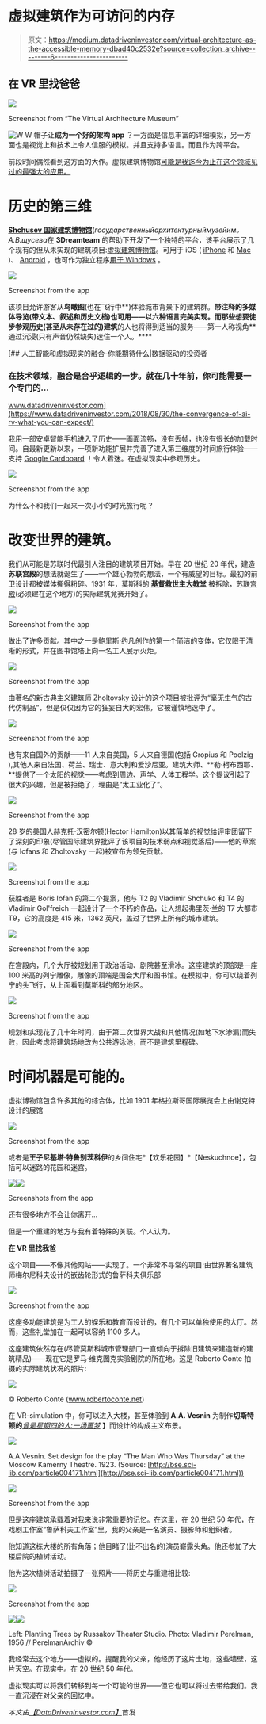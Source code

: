 # 虚拟建筑作为可访问的内存

> 原文：<https://medium.datadriveninvestor.com/virtual-architecture-as-the-accessible-memory-dbad40c2532e?source=collection_archive---------6----------------------->

## 在 VR 里找爸爸

![](img/dcaa8f794e024266c1153338bd2f90ad.png)

Screenshot from “The Virtual Architecture Museum”

![W](img/14f53878e9d27262eabb926d0ffdf21d.png)  W 帽子让**成为一个好的架构 app** ？一方面是信息丰富的详细模拟，另一方面也是视觉上和技术上令人信服的模拟。并且支持多语言。而且作为跨平台。

前段时间偶然看到这方面的大作。虚拟建筑博物馆[可能是我迄今为止在这个领域见过的最强大的应用。](http://vma.muar.ru/en/palace-of-the-soviets)

# 历史的第三维

[**Shchusev 国家建筑博物馆**](http://vma.muar.ru/en)(*государственныйархитектурныймузейим。А.В.щусева*在 **3Dreamteam** 的帮助下开发了一个独特的平台，该平台展示了几个现有的但从未实现的建筑项目:[虚拟建筑博物馆](http://vma.muar.ru/en/palace-of-the-soviets)。可用于 iOS ( [iPhone](https://itunes.apple.com/app/apple-store/id978672309?pt=117723770&ct=vmavizerracom&mt=8) 和 [Mac](https://itunes.apple.com/us/app/virtual-architecture-museum/id1033476231?l=ru&ls=1&mt=12) )、 [Android](https://play.google.com/store/apps/details?id=com.vizerra.muar&referrer=utm_source%3Dvmavizerracom%26utm_medium%3Dreferral%26utm_campaign%3Dvmavizerracom) ，也可作为独立程序[用于 Windows](http://vma.muar.ru/files/VirtualArchitectureMuseum.exe) 。

![](img/1b1d287e1d4e9eef13f44f604bb48f2d.png)

Screenshot from the app

该项目允许游客从**鸟瞰图**(也在飞行中**)体验城市背景下的建筑群。**带注释的多媒体导览(带文本、叙述和历史文档)**也可用——以六种语言完美实现。而那些想要徒步**参观历史(甚至从未存在过的)建筑**的人也将得到适当的服务——第一人称视角**通过沉浸(只有声音仍然缺失)迷住一个人。****

[](https://www.datadriveninvestor.com/2018/08/30/the-convergence-of-ai-rv-what-you-can-expect/) [## 人工智能和虚拟现实的融合-你能期待什么|数据驱动的投资者

### 在技术领域，融合是合乎逻辑的一步。就在几十年前，你可能需要一个专门的…

www.datadriveninvestor.com](https://www.datadriveninvestor.com/2018/08/30/the-convergence-of-ai-rv-what-you-can-expect/) 

我用一部安卓智能手机进入了历史——画面流畅，没有丢帧，也没有很长的加载时间。自最新更新以来，一项新功能扩展并完善了进入第三维度的时间旅行体验——支持 [Google Cardboard](https://vr.google.com/cardboard/) ！令人着迷。在虚拟现实中参观历史。

![](img/b0b02176ba5e0d23df09880cdf52a12f.png)

Screenshot from the app

为什么不和我们一起来一次小小的时光旅行呢？

# 改变世界的建筑。

我们从可能是苏联时代最引人注目的建筑项目开始。早在 20 世纪 20 年代，建造**苏联宫殿**的想法就诞生了——一个雄心勃勃的想法，一个有威望的目标。最初的前卫设计都被媒体撕得粉碎。1931 年，莫斯科的 [**基督救世主大教堂**](https://en.wikipedia.org/wiki/Cathedral_of_Christ_the_Saviour) 被拆除，苏联[宫殿](https://en.wikipedia.org/wiki/Palace_of_the_Soviets)(必须建在这个地方)的实际建筑竞赛开始了。

![](img/1297b313616e1a51f4c87002bf0ea1ce.png)

Screenshot from the app

做出了许多贡献。其中之一是鲍里斯·约凡创作的第一个简洁的变体，它仅限于清晰的形式，并在图书馆塔上向一名工人展示火炬。

![](img/5c22528126772626e2fa84f1e8408c00.png)

Screenshot from the app

由著名的新古典主义建筑师 Zholtovsky 设计的这个项目被批评为“毫无生气的古代仿制品”，但是仅仅因为它的狂妄自大的宏伟，它被谨慎地选中了。

![](img/600cd2c6e9a4df10adc53a5fe8b6a6ee.png)

Screenshot from the app

也有来自国外的贡献——11 人来自美国，5 人来自德国(包括 Gropius 和 Poelzig ),其他人来自法国、荷兰、瑞士、意大利和爱沙尼亚。建筑大师、**勒·柯布西耶、**提供了一个太阳的视觉——考虑到周边、声学、人体工程学。这个提议引起了很大的兴趣，但是被拒绝了，理由是“太工业化了”。

![](img/cf3ffadddf6d7b337dcdbea6972ef9b6.png)

Screenshot from the app

28 岁的美国人赫克托·汉密尔顿(Hector Hamilton)以其简单的视觉给评审团留下了深刻的印象(尽管国际建筑界批评了该项目的技术弱点和视觉落后)——他的草案(与 Iofans 和 Zholtovsky 一起)被宣布为领先贡献。

![](img/3a1e7b74b9b7651f17c16f52c6cdb0ed.png)

Screenshot from the app

获胜者是 Boris Iofan 的第二个提案，他与 T2 的 Vladimir Shchuko 和 T4 的 Vladimir Gol'freich 一起设计了一个不朽的作品，让人想起弗里茨·兰的 T7 大都市 T9，它的高度是 415 米，1362 英尺，盖过了世界上所有的城市建筑。

![](img/7dce12333955a0ec89667d6c3b1e4035.png)

Screenshot from the app

在宫殿内，几个大厅被规划用于政治活动、剧院甚至滑冰。这座建筑的顶部是一座 100 米高的列宁雕像，雕像的顶端是国会大厅和图书馆。在模拟中，你可以绕着列宁的头飞行，从上面看到莫斯科的部分地区。

![](img/f1aab2f29e987cf7e5d920ed64560b0a.png)

Screenshot from the app

规划和实现花了几十年时间，由于第二次世界大战和其他情况(如地下水渗漏)而失败，因此考虑将建筑场地改为公共游泳池，而不是建筑里程碑。

# 时间机器是可能的。

虚拟博物馆包含许多其他的综合体，比如 1901 年格拉斯哥国际展览会上由谢克特设计的展馆

![](img/6004c3c4c9aeec5edbacd4ef4481f108.png)

Screenshot from the app

或者是**王子尼基塔·特鲁别茨科伊**的乡间住宅*【欢乐花园】*【Neskuchnoe】，包括可以迷路的花园和迷宫。

![](img/a649596997106b423d1cd29ebdd82371.png)![](img/a5d22cce8fd94577519571ef2d36ca28.png)

Screenshots from the app

还有很多地方不会让你离开…

但是一个重建的地方与我有着特殊的关联。个人认为。

**在 VR 里找我爸**

这个项目——不像其他网站——实现了。一个非常不寻常的项目:由世界著名建筑师梅尔尼科夫设计的嵌齿轮形式的鲁萨科夫俱乐部

![](img/24c7b79d8ab73f283d3113894090323d.png)

Screenshot from the app

这座多功能建筑是为工人的娱乐和教育而设计的，有几个可以单独使用的大厅。然而，这些礼堂加在一起可以容纳 1100 多人。

这座建筑依然存在(尽管莫斯科城市管理部门一直倾向于拆除旧建筑来建造新的建筑精品)——现在它是罗马·维克图克实验剧院的所在地。这是 Roberto Conte 拍摄的实际建筑状况的照片:

![](img/b4911d7caee516743549633cf6e45f11.png)

© Roberto Conte (www.robertoconte.net)

在 VR-simulation 中，你可以进入大楼，甚至体验到 **A.A. Vesnin** 为制作**切斯特顿的**[*曾是星期四的人:一场噩梦*](https://en.wikipedia.org/wiki/The_Man_Who_Was_Thursday) 】而设计的构成主义布景。

![](img/4a8a3f85f915f27dfafe01b608b6d6e4.png)

A.A.Vesnin. Set design for the play “The Man Who Was Thursday” at the Moscow Kamerny Theatre. 1923\. (Source: [http://bse.sci-lib.com/particle004171.html](http://bse.sci-lib.com/particle004171.html))

![](img/586b085c399d021212c968b2971d50e4.png)

Screenshot from the app

但是这座建筑承载着对我来说非常重要的记忆。在这里，在 20 世纪 50 年代，在戏剧工作室“鲁萨科夫工作室”里，我的父亲是一名演员、摄影师和组织者。

他知道这栋大楼的所有角落；他目睹了(比不出名的)演员崭露头角。他还参加了大楼后院的植树活动。

他为这次植树活动拍摄了一张照片——将历史与重建相比较:

![](img/3a1151fa68069112df2306e15d69d13b.png)

Screenshot from the app

![](img/04b04ee255ac57bf00dd7d57d78fd7f5.png)![](img/f20caa8f2c0b4c8956ee9b8c406e6c1c.png)

Left: Planting Trees by Russakov Theater Studio. Photo: Vladimir Perelman, 1956 // PerelmanArchiv ©

我经常去这个地方——虚拟的。提醒我的父亲，他经历了这片土地，这些墙壁，这片天空。在现实中。在 20 世纪 50 年代。

虚拟现实可以将我们转移到每一个可能的世界——但它也可以将过去带给我们。我一直沉浸在对父亲的回忆中。

*本文由*[*【DataDrivenInvestor.com】*](https://www.datadriveninvestor.com/2020/02/15/vr-architecture-as-an-accessible-memory/)首发